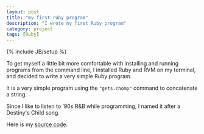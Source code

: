 ```yaml
---
layout: post
title: "my first ruby program"
description: "I wrote my first Ruby program"
category: project
tags: [Ruby]
---
```

{% include JB/setup %}

To get myself a little bit more comfortable with installing and running programs from the command line, I installed Ruby and RVM on my terminal, and decided to write a very simple Ruby program. 

It is a very simple program using the `"gets.chomp"` command to concatenate a string.

Since I like to listen to ’90s R&B while programming, I named it after a Destiny's Child song.

Here is my [source code](https://github.com/hnotess/saymyname).